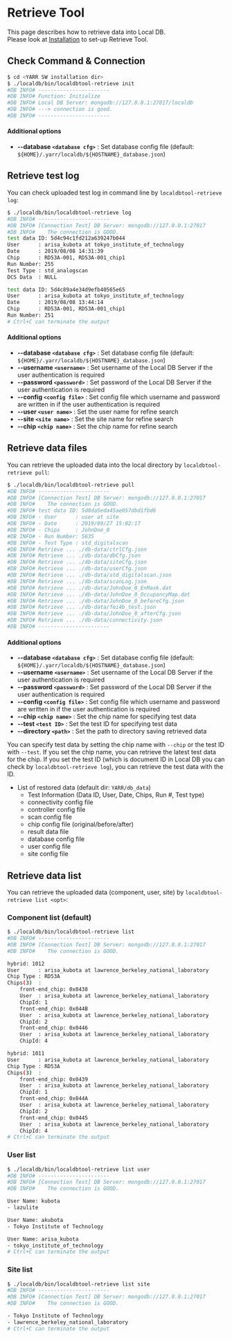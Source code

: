# Retrieve Tool

This page describes how to retrieve data into Local DB.<br>
Please look at [Installation](install.md) to set-up Retrieve Tool.

## Check Command & Connection

```bash
$ cd <YARR SW installation dir>
$ ./localdb/bin/localdbtool-retrieve init
#DB INFO# -----------------------
#DB INFO# Function: Initialize
#DB INFO# Local DB Server: mongodb://127.0.0.1:27017/localdb
#DB INFO# ---> connection is good.
#DB INFO# -----------------------
```

#### Additional options

- **--database ``<database cfg>``** : Set database config file (default: `${HOME}/.yarr/localdb/${HOSTNAME}_database.json`)

## Retrieve test log

You can check uploaded test log in command line by `localdbtool-retrieve log`:

```bash
$ ./localdb/bin/localdbtool-retrieve log 
#DB INFO# -----------------------
#DB INFO# [Connection Test] DB Server: mongodb://127.0.0.1:27017
#DB INFO#    The connection is GOOD.
test data ID: 5d4c94c1fd212a639247b044 
User      : arisa_kubota at tokyo_institute_of_technology
Date      : 2019/08/08 14:31:39
Chip      : RD53A-001, RD53A-001_chip1
Run Number: 255
Test Type : std_analogscan
DCS Data  : NULL

test data ID: 5d4c89a4e34d9efb40565e65 
User      : arisa_kubota at tokyo_institute_of_technology
Date      : 2019/08/08 13:44:14
Chip      : RD53A-001, RD53A-001_chip1
Run Number: 251
# Ctrl+C can terminate the output
```

#### Additional options

- **--database ``<database cfg>``** : Set database config file (default: `${HOME}/.yarr/localdb/${HOSTNAME}_database.json`)
- **--username ``<username>``** : Set username of the Local DB Server if the user authentication is required 
- **--password ``<password>``** : Set password of the Local DB Server if the user authentication is required 
- **--config ``<config file>``** : Set config file which username and password are written in if the user authentication is required
- **--user ``<user name>``** : Set the user name for refine search
- **--site ``<site name>``** : Set the site name for refine search
- **--chip ``<chip name>``** : Set the chip name for refine search

## Retrieve data files

You can retrieve the uploaded data into the local directory by `localdbtool-retrieve pull`:
 
```bash
$ ./localdb/bin/localdbtool-retrieve pull
#DB INFO# -----------------------
#DB INFO# [Connection Test] DB Server: mongodb://127.0.0.1:27017
#DB INFO#    The connection is GOOD.
#DB INFO# test data ID: 5d8da5eda45ae057dbd1fbd6 
#DB INFO# - User      : user at site
#DB INFO# - Date      : 2019/09/27 15:02:17
#DB INFO# - Chips     : JohnDoe_0
#DB INFO# - Run Number: 5635
#DB INFO# - Test Type : std_digitalscan
#DB INFO# Retrieve ... ./db-data/ctrlCfg.json
#DB INFO# Retrieve ... ./db-data/dbCfg.json
#DB INFO# Retrieve ... ./db-data/siteCfg.json
#DB INFO# Retrieve ... ./db-data/userCfg.json
#DB INFO# Retrieve ... ./db-data/std_digitalscan.json
#DB INFO# Retrieve ... ./db-data/scanLog.json
#DB INFO# Retrieve ... ./db-data/JohnDoe_0_EnMask.dat
#DB INFO# Retrieve ... ./db-data/JohnDoe_0_OccupancyMap.dat
#DB INFO# Retrieve ... ./db-data/JohnDoe_0_beforeCfg.json
#DB INFO# Retrieve ... ./db-data/fei4b_test.json
#DB INFO# Retrieve ... ./db-data/JohnDoe_0_afterCfg.json
#DB INFO# Retrieve ... ./db-data/connectivity.json
#DB INFO# -----------------------
```

#### Additional options

- **--database ``<database cfg>``** : Set database config file (default: `${HOME}/.yarr/localdb/${HOSTNAME}_database.json`)
- **--username ``<username>``** : Set username of the Local DB Server if the user authentication is required 
- **--password ``<password>``** : Set password of the Local DB Server if the user authentication is required 
- **--config ``<config file>``** : Set config file which username and password are written in if the user authentication is required
- **--chip ``<chip name>``** : Set the chip name for specifying test data
- **--test ``<test ID>``** : Set the test ID for specifying test data
- **--directory ``<path>``** : Set the path to directory saving retrieved data

You can specify test data by setting the chip name with `--chip` or the test ID with `--test`.
If you set the chip name, you can retrieve the latest test data for the chip.
If you set the test ID (which is document ID in Local DB you can check by `localdbtool-retrieve log`), you can retrieve the test data with the ID.

* List of restored data (default dir: `YARR/db_data`)
    * Test Information (Data ID, User, Date, Chips, Run #, Test type) 
    * connectivity config file
    * controller config file
    * scan config file
    * chip config file (original/before/after)
    * result data file
    * database config file
    * user config file
    * site config file

## Retrieve data list

You can retrieve the uploaded data (component, user, site) by `localdbtool-retrieve list <opt>`: 
 
### Component list (default)

```bash
$ ./localdb/bin/localdbtool-retrieve list 
#DB INFO# -----------------------
#DB INFO# [Connection Test] DB Server: mongodb://127.0.0.1:27017
#DB INFO#    The connection is GOOD.

hybrid: 1012 
User      : arisa_kubota at lawrence_berkeley_national_laboratory
Chip Type : RD53A
Chips(3)  :
    front-end_chip: 0x0438 
    User  : arisa_kubota at lawrence_berkeley_national_laboratory
    ChipId: 1
    front-end_chip: 0x044B 
    User  : arisa_kubota at lawrence_berkeley_national_laboratory
    ChipId: 2
    front-end_chip: 0x0446 
    User  : arisa_kubota at lawrence_berkeley_national_laboratory
    ChipId: 4

hybrid: 1011 
User      : arisa_kubota at lawrence_berkeley_national_laboratory
Chip Type : RD53A
Chips(3)  :
    front-end_chip: 0x0439 
    User  : arisa_kubota at lawrence_berkeley_national_laboratory
    ChipId: 1
    front-end_chip: 0x044A 
    User  : arisa_kubota at lawrence_berkeley_national_laboratory
    ChipId: 2
    front-end_chip: 0x0445 
    User  : arisa_kubota at lawrence_berkeley_national_laboratory
    ChipId: 4
# Ctrl+C can terminate the output
```


### User list

```bash
$ ./localdb/bin/localdbtool-retrieve list user
#DB INFO# -----------------------
#DB INFO# [Connection Test] DB Server: mongodb://127.0.0.1:27017
#DB INFO#    The connection is GOOD.

User Name: kubota
- lazulite

User Name: akubota
- Tokyo Institute of Technology

User Name: arisa_kubota
- tokyo_institute_of_technology
# Ctrl+C can terminate the output 
```

### Site list

```bash
$ ./localdb/bin/localdbtool-retrieve list site
#DB INFO# -----------------------
#DB INFO# [Connection Test] DB Server: mongodb://127.0.0.1:27017
#DB INFO#    The connection is GOOD.

- Tokyo Institute of Technology
- lawrence_berkeley_national_laboratory
# Ctrl+C can terminate the output
```
